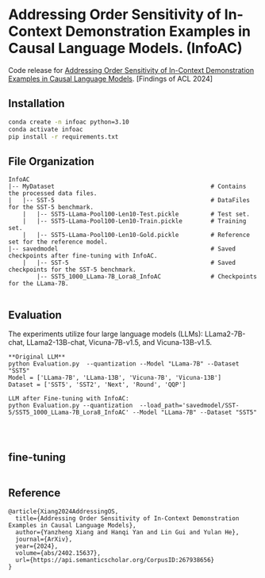 # Addressing Order Sensitivity of In-Context Demonstration Examples in Causal Language Models. (InfoAC)

Code release for [Addressing Order Sensitivity of In-Context Demonstration Examples in Causal Language Models](https://arxiv.org/abs/2402.15637.pdf). [Findings of ACL 2024]

## Installation
```bash
conda create -n infoac python=3.10
conda activate infoac
pip install -r requirements.txt
```

## File Organization
```
InfoAC
|-- MyDataset                                            # Contains the processed data files.
|   |-- SST-5                                            # DataFiles for the SST-5 benchmark.
    |   |-- SST5-LLama-Pool100-Len10-Test.pickle         # Test set.
    |   |-- SST5-LLama-Pool100-Len10-Train.pickle        # Training set.
    |   |-- SST5-LLama-Pool100-Len10-Gold.pickle         # Reference set for the reference model.
|-- savedmodel                                           # Saved checkpoints after fine-tuning with InfoAC.
    |   |-- SST-5                                        # Saved checkpoints for the SST-5 benchmark.
        |-- SST5_1000_LLama-7B_Lora8_InfoAC              # Checkpoints for the LLama-7B.                                     


```

## Evaluation
The experiments utilize four large language models (LLMs): LLama2-7B-chat, LLama2-13B-chat, Vicuna-7B-v1.5, and Vicuna-13B-v1.5.
```
**Original LLM**
python Evaluation.py  --quantization --Model "LLama-7B" --Dataset "SST5"
Model = ['LLama-7B', 'LLama-13B', 'Vicuna-7B', 'Vicuna-13B']
Dataset = ['SST5', 'SST2', 'Next', 'Round', 'QQP']

LLM after Fine-tuning with InfoAC:
python Evaluation.py --quantization  --load_path='savedmodel/SST-5/SST5_1000_LLama-7B_Lora8_InfoAC' --Model "LLama-7B" --Dataset "SST5"




```

## fine-tuning
```

```


## Reference
```
@article{Xiang2024AddressingOS,
  title={Addressing Order Sensitivity of In-Context Demonstration Examples in Causal Language Models},
  author={Yanzheng Xiang and Hanqi Yan and Lin Gui and Yulan He},
  journal={ArXiv},
  year={2024},
  volume={abs/2402.15637},
  url={https://api.semanticscholar.org/CorpusID:267938656}
}
```
